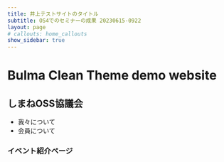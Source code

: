 ```yaml
---
title: 井上テストサイトのタイトル 
subtitle: OS4でのセミナーの成果 20230615-0922
layout: page
# callouts: home_callouts
show_sidebar: true
---
```


# Bulma Clean Theme demo website

## しまねOSS協議会
* 我々について
* 会員について
### イベント紹介ページ